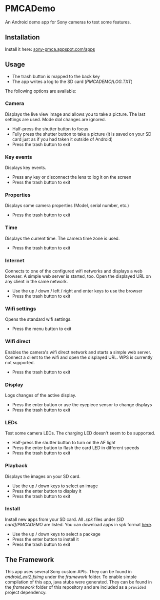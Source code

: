 # PMCADemo #

An Android demo app for Sony cameras to test some features.

## Installation ##
Install it here: [sony-pmca.appspot.com/apps](https://sony-pmca.appspot.com/apps)

## Usage ##
* The trash button is mapped to the back key
* The app writes a log to the SD card (*PMCADEMO/LOG.TXT*)

The following options are available:

### Camera ##
Displays the live view image and allows you to take a picture. The last settings are used. Mode dial changes are ignored.

* Half-press the shutter button to focus
* Fully press the shutter button to take a picture (it is saved on your SD card just as if you had taken it outside of Android) 
* Press the trash button to exit

### Key events ###
Displays key events.

* Press any key or disconnect the lens to log it on the screen
* Press the trash button to exit

### Properties ###
Displays some camera properties (Model, serial number, etc.)

* Press the trash button to exit

### Time ###
Displays the current time. The camera time zone is used.

* Press the trash button to exit

### Internet ###
Connects to one of the configured wifi networks and displays a web browser. A simple web server is started, too. Open the displayed URL on any client in the same network.

* Use the up / down / left / right and enter keys to use the browser
* Press the trash button to exit

### Wifi settings ###
Opens the standard wifi settings.

* Press the menu button to exit

### Wifi direct ###
Enables the camera's wifi direct network and starts a simple web server. Connect a client to the wifi and open the displayed URL. WPS is currently not supported. 

* Press the trash button to exit

### Display ###
Logs changes of the active display.

* Press the enter button or use the eyepiece sensor to change displays
* Press the trash button to exit

### LEDs ###
Test some camera LEDs. The charging LED doesn't seem to be supported.

* Half-press the shutter button to turn on the AF light
* Press the enter button to flash the card LED in different speeds
* Press the trash button to exit

### Playback ###
Displays the images on your SD card.

* Use the up / down keys to select an image
* Press the enter button to display it
* Press the trash button to exit

### Install ###
Install new apps from your SD card. All *.spk* files under *[SD card]/PMCADEMO* are listed. You can download apps in spk format [here](https://sony-pmca.appspot.com/apps).

* Use the up / down keys to select a package
* Press the enter button to install it
* Press the trash button to exit

## The Framework ##
This app uses several Sony custom APIs. They can be found in *android_ext2.fsimg* under the *framework* folder. To enable simple compilation of this app, java stubs were generated. They can be found in the *framework* folder of this repository and are included as a `provided` project dependency.
